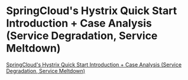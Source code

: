 # SpringCloud's Hystrix Quick Start Introduction + Case Analysis (Service Degradation, Service Meltdown)
[SpringCloud's Hystrix Quick Start Introduction + Case Analysis (Service Degradation, Service Meltdown)](https://aiwithcloud.com/2022/09/16/springclouds_hystrix_quick_start_introduction__case_analysis_service_degradation_service_meltdown/)